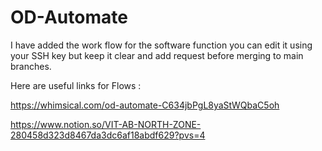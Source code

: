 # OD-Automate

I have added the work flow for the software function you can edit it using your SSH key but keep it clear and add request before merging to main branches.

Here are useful links for Flows :

https://whimsical.com/od-automate-C634jbPgL8yaStWQbaC5oh

https://www.notion.so/VIT-AB-NORTH-ZONE-280458d323d8467da3dc6af18abdf629?pvs=4
